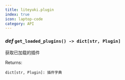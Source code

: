 ```yaml
---
title: liteyuki.plugin
index: true
icon: laptop-code
category: API
---
```


### ***def*** `get_loaded_plugins() -> dict[str, Plugin]`

获取已加载的插件

Returns:

    dict[str, Plugin]: 插件字典

